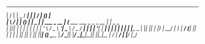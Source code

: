   __  __ _             _____      _                  _____                      _ _          
 |  \/  | |       _   / ____|    | |                / ____|                    (_) |         
 | \  / | |      (_) | |    _   _| |__   ___ _ __  | (___   ___  ___ _   _ _ __ _| |_ _   _  
 | |\/| | |          | |   | | | | '_ \ / _ \ '__|  \___ \ / _ \/ __| | | | '__| | __| | | | 
 | |  | | |____   _  | |___| |_| | |_) |  __/ |     ____) |  __/ (__| |_| | |  | | |_| |_| | 
 |_|  |_|______| (_)  \_____\__, |_.__/ \___|_|    |_____/ \___|\___|\__,_|_|  |_|\__|\__, | 
                             __/ |                                                     __/ | 
                            |___/                                                     |___/   
